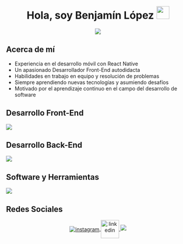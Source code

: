 <!-- Presentación -->
<h1 align="center">
	<b>Hola, soy Benjamín López</b>
	<img src="https://media.giphy.com/media/hvRJCLFzcasrR4ia7z/giphy.gif" width="35">
</h1>

<!-- Texto en movimiento de Front-End -->
<p align="center">
	<img src="https://readme-typing-svg.herokuapp.com?font=Time+New+Roman&color=cyan&size=25&center=true&vCenter=true&width=600&height=100&lines=Desarrollador+Front-End+Developer;Estudiante+De+Analista+Programador;">
</p>

<!-- Sobre mí -->
## **Acerca de mí**

- Experiencia en el desarrollo móvil con React Native
- Un apasionado Desarrollador Front-End autodidacta
- Habilidades en trabajo en equipo y resolución de problemas
- Siempre aprendiendo nuevas tecnologías y asumiendo desafíos
- Motivado por el aprendizaje continuo en el campo del desarrollo de software

<!-- Front-End Tecnologías -->
## **Desarrollo Front-End**
<p align="left">
  <a href="https://skillicons.dev">
    <img src="https://skillicons.dev/icons?i=react,ts,html,js,vite,css,tailwind,bootstrap&perline=12" />
  </a>
</p>

<!-- BackEnd Tecnologías -->
## **Desarrollo Back-End**
<p align="left">
  <a href="https://skillicons.dev">
    <img src="https://skillicons.dev/icons?i=nodejs,mysql,express&perline=12" />
  </a>
</p>

<!-- Software y Herramientas -->
## **Software y Herramientas** 
<p align="left">
  <a href="https://skillicons.dev">
    <img src="https://skillicons.dev/icons?i=git,github,vscode,postman,npm&perline=12" />
  </a>
</p>

## **Redes Sociales**
<div align="center">
	<a href="https://www.instagram.com/nach0_bmx_/" target="blank">
		<img align="center" src="https://skillicons.dev/icons?i=instagram&perline=12" alt="instagram" />
	</a>
	<a href="https://www.linkedin.com/in/benjam%C3%ADn-l%C3%B3pez-dur%C3%A1n-bb94192b0/" target="blank">
		<img align="center" src="https://skillicons.dev/icons?i=linkedin&perline=12" alt="linkedin" height="50" width="50" />
	</a>
	<a href="https://www.linkedin.com/in/benjam%C3%ADn-l%C3%B3pez-dur%C3%A1n-bb94192b0/">
		<img src="https://skillicons.dev/icons?i=gmail&perline=12" />
	</a>
	
</div>
	





